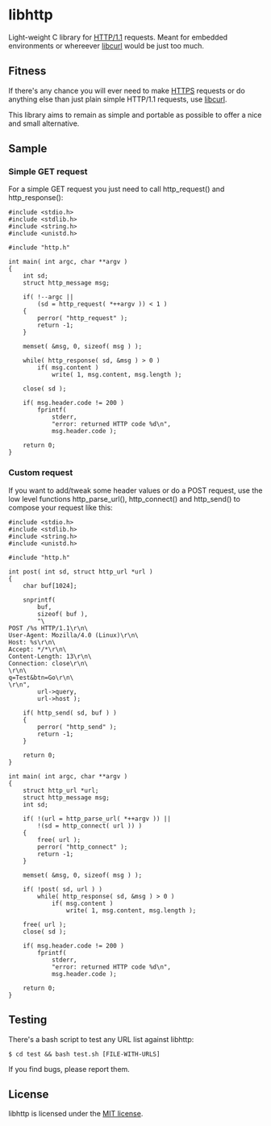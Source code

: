 libhttp
=======

Light-weight C library for [HTTP/1.1][1] requests.
Meant for embedded environments or whereever [libcurl][3] would be just
too much.

Fitness
-------

If there's any chance you will ever need to make [HTTPS][2] requests or do
anything else than just plain simple HTTP/1.1 requests, use [libcurl][3].

This library aims to remain as simple and portable as possible to offer
a nice and small alternative.

Sample
------

### Simple GET request

For a simple GET request you just need to call http_request() and
http_response():

	#include <stdio.h>
	#include <stdlib.h>
	#include <string.h>
	#include <unistd.h>

	#include "http.h"

	int main( int argc, char **argv )
	{
		int sd;
		struct http_message msg;

		if( !--argc ||
			(sd = http_request( *++argv )) < 1 )
		{
			perror( "http_request" );
			return -1;
		}

		memset( &msg, 0, sizeof( msg ) );

		while( http_response( sd, &msg ) > 0 )
			if( msg.content )
				write( 1, msg.content, msg.length );

		close( sd );

		if( msg.header.code != 200 )
			fprintf(
				stderr,
				"error: returned HTTP code %d\n",
				msg.header.code );

		return 0;
	}

### Custom request

If you want to add/tweak some header values or do a POST request, use the low level functions http_parse_url(), http_connect() and http_send() to compose your request like this:

	#include <stdio.h>
	#include <stdlib.h>
	#include <string.h>
	#include <unistd.h>

	#include "http.h"

	int post( int sd, struct http_url *url )
	{
		char buf[1024];

		snprintf(
			buf,
			sizeof( buf ),
			"\
	POST /%s HTTP/1.1\r\n\
	User-Agent: Mozilla/4.0 (Linux)\r\n\
	Host: %s\r\n\
	Accept: */*\r\n\
	Content-Length: 13\r\n\
	Connection: close\r\n\
	\r\n\
	q=Test&btn=Go\r\n\
	\r\n",
			url->query,
			url->host );

		if( http_send( sd, buf ) )
		{
			perror( "http_send" );
			return -1;
		}

		return 0;
	}

	int main( int argc, char **argv )
	{
		struct http_url *url;
		struct http_message msg;
		int sd;

		if( !(url = http_parse_url( *++argv )) ||
			!(sd = http_connect( url )) )
		{
			free( url );
			perror( "http_connect" );
			return -1;
		}

		memset( &msg, 0, sizeof( msg ) );

		if( !post( sd, url ) )
			while( http_response( sd, &msg ) > 0 )
				if( msg.content )
					write( 1, msg.content, msg.length );

		free( url );
		close( sd );

		if( msg.header.code != 200 )
			fprintf(
				stderr,
				"error: returned HTTP code %d\n",
				msg.header.code );

		return 0;
	}

Testing
-------

There's a bash script to test any URL list against libhttp:

	$ cd test && bash test.sh [FILE-WITH-URLS]

If you find bugs, please report them.

License
-------

libhttp is licensed under the [MIT license][4].

[1]: https://en.wikipedia.org/wiki/HTTP
[2]: https://en.wikipedia.org/wiki/HTTP_Secure
[3]: https://github.com/bagder/curl
[4]: http://opensource.org/licenses/mit-license.php
